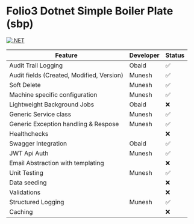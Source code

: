 # Folio3 Dotnet Simple Boiler Plate (sbp)

[![.NET](https://github.com/ObaidUrRehman/folio3-dotnet-boilerplate/actions/workflows/dotnet.yml/badge.svg)](https://github.com/ObaidUrRehman/folio3-dotnet-boilerplate/actions/workflows/dotnet.yml)


| Feature                                       | Developer | Status |
| --------------------------------------------- | --------- |--------|
|  Audit Trail Logging                          | Obaid     | ✅ |
|  Audit fields (Created, Modified, Version)    | Munesh    | ✅ |
|  Soft Delete                                  | Munesh    | ✅ |
|  Machine specific configuration               | Munesh    | ✅ |
|  Lightweight Background Jobs                  | Obaid     | ❌ |
|  Generic Service class                        | Munesh    | ✅ |
|  Generic Exception handling & Respose         | Munesh    | ✅ |
|  Healthchecks                                 |           | ❌ |
|  Swagger Integration                          | Obaid     | ✅ |
|  JWT Api Auth                                 | Munesh    | ✅ |
|  Email Abstraction with templating            |           | ❌ |
|  Unit Testing                                 | Munesh    | ✅ |
|  Data seeding                                 |           | ❌ |
|  Validations                                  |           | ❌ |
|  Structured Logging                           | Munesh    | ✅ |
|  Caching                                      |           | ❌ |